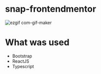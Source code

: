 # snap-frontendmentor

![ezgif com-gif-maker](https://user-images.githubusercontent.com/47321783/165260999-803d6bda-a655-40f9-bab7-eead14c1bc72.gif)

# What was used
- Bootstrap
- ReactJS
- Typescript
